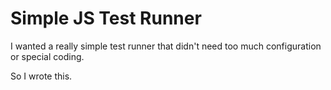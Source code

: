 # Simple JS Test Runner

I wanted a really simple test runner that didn't need too much
configuration or special coding.

So I wrote this.

